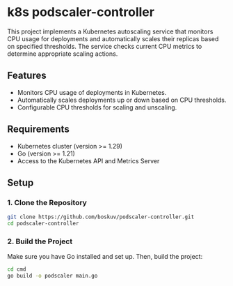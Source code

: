 # k8s podscaler-controller

This project implements a Kubernetes autoscaling service that monitors CPU usage for deployments and automatically scales their replicas based on specified thresholds. The service checks current CPU metrics to determine appropriate scaling actions.

## Features

- Monitors CPU usage of deployments in Kubernetes.
- Automatically scales deployments up or down based on CPU thresholds.
- Configurable CPU thresholds for scaling and unscaling.

## Requirements

- Kubernetes cluster (version >= 1.29)
- Go (version >= 1.21)
- Access to the Kubernetes API and Metrics Server

## Setup

### 1. Clone the Repository

```bash
git clone https://github.com/boskuv/podscaler-controller.git
cd podscaler-controller
```

### 2. Build the Project
Make sure you have Go installed and set up. Then, build the project:

```bash
cd cmd
go build -o podscaler main.go
```